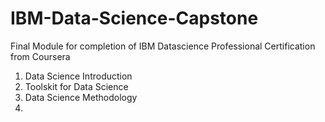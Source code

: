 # IBM-Data-Science-Capstone
Final Module for completion of IBM Datascience Professional Certification from Coursera

1. Data Science Introduction
2. Toolskit for Data Science
3. Data Science Methodology
4. 
